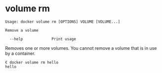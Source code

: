 <!--[metadata]>
+++
title = "volume rm"
description = "the volume rm command description and usage"
keywords = ["volume, rm"]
[menu.main]
parent = "smn_cli"
+++
<![end-metadata]-->

# volume rm

    Usage: docker volume rm [OPTIONS] VOLUME [VOLUME...]

    Remove a volume

      --help             Print usage

Removes one or more volumes. You cannot remove a volume that is in use by a container.

    € docker volume rm hello
    hello
